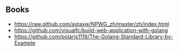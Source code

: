 Books
-----
- <https://raw.github.com/astaxie/NPWG_zh/master/zh/index.html>
- <https://github.com/visualfc/build-web-application-with-golang>
- https://github.com/polaris1119/The-Golang-Standard-Library-by-Example

